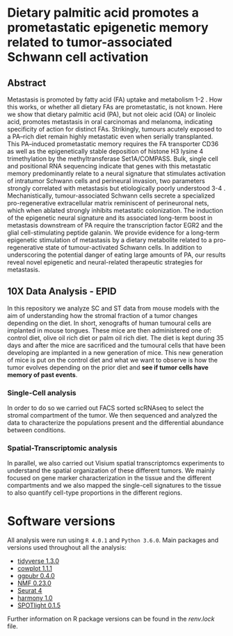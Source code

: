 # Dietary palmitic acid promotes a prometastatic epigenetic memory related to tumor-associated Schwann cell activation

## Abstract
Metastasis is promoted by fatty acid (FA) uptake and metabolism 1-2 . How this works, or whether all dietary FAs are prometastatic, is not known. Here we show that dietary palmitic acid (PA), but not oleic acid (OA) or linoleic acid, promotes metastasis in oral carcinomas and melanoma, indicating specificity of action for distinct FAs. Strikingly, tumours acutely exposed to a PA–rich diet remain highly metastatic even when serially transplanted. This PA–induced prometastatic memory requires the FA transporter CD36 as well as the epigenetically stable deposition of histone H3 lysine 4 trimethylation by the methyltransferase Set1A/COMPASS. Bulk, single cell and positional RNA sequencing indicate that genes with this metastatic memory predominantly relate to a neural
signature that stimulates activation of intratumor Schwann cells and perineural invasion, two parameters strongly correlated with metastasis but etiologically poorly understood 3-4 . Mechanistically, tumour-associated Schwann cells secrete a specialized pro-regenerative extracellular matrix reminiscent of perineuronal nets, which when ablated strongly inhibits metastatic colonization. The induction of the epigenetic neural signature and its associated long-term boost in metastasis downstream of PA require the transcription factor EGR2 and the glial cell-stimulating peptide galanin. We provide evidence for a long-term epigenetic stimulation of metastasis by a dietary metabolite related to a pro-regenerative state of tumour-activated Schwann cells. In addition to underscoring the potential danger of eating large amounts of PA, our results reveal novel epigenetic and neural-related therapeutic strategies for metastasis.

## 10X Data Analysis - EPID
In this repository we analyze SC and ST data from mouse models with the aim of understanding how the stromal fraction of a tumor changes depending on the diet. In short, xenografts of human tumoural cells are implanted in mouse tongues. These mice are then administered one of: control diet, olive oil rich diet or palm oil rich diet. The diet is kept during 35 days and after the mice are sacrificed and the tumoural cells that have been developing are implanted in a new generation of mice. This new generation of mice is put on the control diet and what we want to observe is how the tumor evolves depending on the prior diet and **see if tumor cells have memory of past events**.

### Single-Cell analysis
In order to do so we carried out FACS sorted scRNAseq to select the stromal compartment of the tumor. We then sequenced and analyzed the data to characterize the populations present and the differential abundance between conditions. 

### Spatial-Transcriptomic analysis
In parallel, we also carried out Visium spatial transcriptomcs experiments to understand the spatial organization of these different tumors. We mainly focused on gene marker characterization in the tissue and the different compartments and we also mapped the single-cell signatures to the tissue to also quantify cell-type proportions in the different regions. 

# Software versions
All analysis were run using `R 4.0.1` and `Python 3.6.0`.
Main packages and versions used throughout all the analysis:
* [tidyverse 1.3.0](https://cran.r-project.org/web/packages/tidyverse/vignettes/paper.html)
* [cowplot 1.1.1](https://cran.r-project.org/web/packages/cowplot/index.html)
* [ggpubr 0.4.0](https://cran.r-project.org/web/packages/ggpubr/index.html)
* [NMF 0.23.0](https://cran.r-project.org/web/packages/NMF/index.html)
* [Seurat 4](https://satijalab.org/seurat/)
* [harmony 1.0](https://github.com/immunogenomics/harmony)
* [SPOTlight 0.1.5](https://github.com/MarcElosua/SPOTlight)

Further information on R package versions can be found in the *renv.lock* file.
